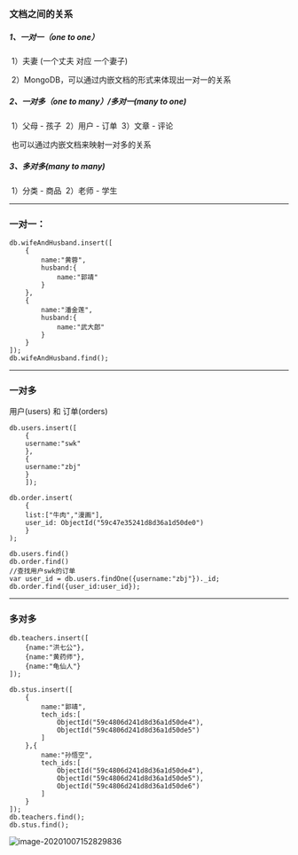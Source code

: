 ### 文档之间的关系

##### 1、一对一（one to one）

​		1）夫妻 (一个丈夫  对应 一个妻子)

​		2）MongoDB，可以通过内嵌文档的形式来体现出一对一的关系

##### 2、一对多（one to many）/多对一(many to one)

​		1）父母 - 孩子
​		2）用户 - 订单
​		3）文章 - 评论

​        也可以通过内嵌文档来映射一对多的关系

##### 3、多对多(many to many)

​		1）分类 - 商品
​		2）老师 - 学生

----------------------------------------------------------------------------------------------

### 一对一：

```
db.wifeAndHusband.insert([
    {
        name:"黄蓉",
        husband:{
            name:"郭靖"
        }
    },
    {
        name:"潘金莲",
        husband:{
            name:"武大郎"
        }
    }
]);
db.wifeAndHusband.find();
```

---------------------------------------------------------------------------

### 一对多 

用户(users) 和 订单(orders)

```
db.users.insert([
	{
    username:"swk"
    },
    {
    username:"zbj"
    }
    ]);

db.order.insert(
	{
   	list:["牛肉","漫画"],
	user_id: ObjectId("59c47e35241d8d36a1d50de0")
	}
);

db.users.find()
db.order.find()
//查找用户swk的订单
var user_id = db.users.findOne({username:"zbj"})._id;
db.order.find({user_id:user_id});
```

---------------------------------------------------

### 多对多

```
db.teachers.insert([
    {name:"洪七公"},
    {name:"黄药师"},
    {name:"龟仙人"}
]);

db.stus.insert([
    {
        name:"郭靖",
        tech_ids:[
            ObjectId("59c4806d241d8d36a1d50de4"),
            ObjectId("59c4806d241d8d36a1d50de5")
        ]
    },{
        name:"孙悟空",
        tech_ids:[
            ObjectId("59c4806d241d8d36a1d50de4"),
            ObjectId("59c4806d241d8d36a1d50de5"),
            ObjectId("59c4806d241d8d36a1d50de6")
        ]
    }
]);
db.teachers.find();
db.stus.find();
```

![image-20201007152829836](C:\Users\24417\AppData\Roaming\Typora\typora-user-images\image-20201007152829836.png)
